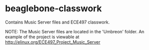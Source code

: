 beaglebone-classwork
====================

Contains Music Server files and ECE497 classwork.

NOTE: The Music Server files are located in the 'Umbreon' folder. An example of the project is viewable at http://elinux.org/ECE497_Project_Music_Server
